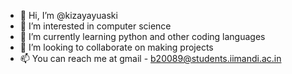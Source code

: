 - 👋 Hi, I’m @kizayayuaski
- 👀 I’m interested in computer science
- 🌱 I’m currently learning python and other coding languages
- 💞️ I’m looking to collaborate on making projects
- 📫 You can reach me at gmail - b20089@students.iimandi.ac.in

<!---
kizayayuaski/kizayayuaski is a ✨ special ✨ repository because its `README.md` (this file) appears on your GitHub profile.
You can click the Preview link to take a look at your changes.
--->
